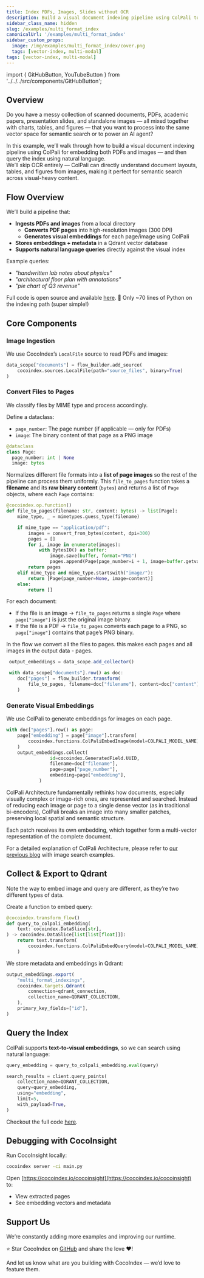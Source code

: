 ```yaml
---
title: Index PDFs, Images, Slides without OCR 
description: Build a visual document indexing pipeline using ColPali to index scanned documents, PDFs, academic papers, presentation slides, and standalone images — all mixed together with charts, tables, and figures - into the same vector space.
sidebar_class_name: hidden
slug: /examples/multi_format_index
canonicalUrl: '/examples/multi_format_index'
sidebar_custom_props:
  image: /img/examples/multi_format_index/cover.png
  tags: [vector-index, multi-modal]
tags: [vector-index, multi-modal]
---
```


import { GitHubButton, YouTubeButton } from '../../../src/components/GitHubButton';

<GitHubButton url="https://github.com/cocoindex-io/cocoindex/tree/main/examples/multi_format_indexing"/>

## Overview
Do you have a messy collection of scanned documents, PDFs, academic papers, presentation slides, and standalone images — all mixed together with charts, tables, and figures — that you want to process into the same vector space for semantic search or to power an AI agent?

In this example, we’ll walk through how to build a visual document indexing pipeline using ColPali for embedding both PDFs and images — and then query the index using natural language.  
We’ll skip OCR entirely — ColPali can directly understand document layouts, tables, and figures from images, making it perfect for semantic search across visual-heavy content.


## Flow Overview

We’ll build a pipeline that:

- **Ingests PDFs and images** from a local directory
    - **Converts PDF pages** into high-resolution images (300 DPI)
    - **Generates visual embeddings** for each page/image using ColPali
- **Stores embeddings + metadata** in a Qdrant vector database
- **Supports natural language queries** directly against the visual index

Example queries:

- *"handwritten lab notes about physics"*
- *"architectural floor plan with annotations"*
- *"pie chart of Q3 revenue"*

Full code is open source and available [here](https://github.com/cocoindex-io/cocoindex/tree/main/examples/multi_format_indexing). 
:rocket: Only ~70 lines of Python on the indexing path (super simple!)

## Core Components

### Image Ingestion

We use CocoIndex’s `LocalFile` source to read PDFs and images:

```python
data_scope["documents"] = flow_builder.add_source(
    cocoindex.sources.LocalFile(path="source_files", binary=True)
)
```


### Convert Files to Pages

We classify files by MIME type and process accordingly. 

Define a dataclass:

- `page_number`: The page number (if applicable — only for PDFs)
- `image`: The binary content of that page as a PNG image

```python
@dataclass
class Page:
  page_number: int | None
  image: bytes
```

Normalizes different file formats into a **list of page images** so the rest of the pipeline can process them uniformly. This `file_to_pages` function takes a **filename** and its **raw binary content** (`bytes`) and returns a list of `Page` objects, where each `Page` contains:

```python
@cocoindex.op.function()
def file_to_pages(filename: str, content: bytes) -> list[Page]:
    mime_type, _ = mimetypes.guess_type(filename)

    if mime_type == "application/pdf":
        images = convert_from_bytes(content, dpi=300)
        pages = []
        for i, image in enumerate(images):
            with BytesIO() as buffer:
                image.save(buffer, format="PNG")
                pages.append(Page(page_number=i + 1, image=buffer.getvalue()))
        return pages
    elif mime_type and mime_type.startswith("image/"):
        return [Page(page_number=None, image=content)]
    else:
        return []
```

For each document:
- If the file is an image → `file_to_pages` returns a single `Page` where `page["image"]` is just the original image binary.
- If the file is a PDF → `file_to_pages` converts each page to a PNG, so `page["image"]` contains that page’s PNG binary.


In the flow we convert all the files to pages. this makes each pages and all images in the output data - pages.

```jsx
 output_embeddings = data_scope.add_collector()

 with data_scope["documents"].row() as doc:
    doc["pages"] = flow_builder.transform(
        file_to_pages, filename=doc["filename"], content=doc["content"]
    )
```


### Generate Visual Embeddings

We use ColPali to generate embeddings for images on each page. 

```python
with doc["pages"].row() as page:
    page["embedding"] = page["image"].transform(
        cocoindex.functions.ColPaliEmbedImage(model=COLPALI_MODEL_NAME)
    )
    output_embeddings.collect(
                id=cocoindex.GeneratedField.UUID,
                filename=doc["filename"],
                page=page["page_number"],
                embedding=page["embedding"],
            )
```


ColPali Architecture fundamentally rethinks how documents, especially visually complex or image-rich ones, are represented and searched.
Instead of reducing each image or page to a single dense vector (as in traditional bi-encoders), ColPali breaks an image into many smaller patches, preserving local spatial and semantic structure. 

Each patch receives its own embedding, which together form a multi-vector representation of the complete document.


For a detailed explanation of ColPali Architecture, please refer to [our previous blog](https://cocoindex.io/blogs/colpali) with image search examples.



## Collect & Export to Qdrant

Note the way to embed image and query are different, as they’re two different types of data. 

Create a function to embed query:

```python
@cocoindex.transform_flow()
def query_to_colpali_embedding(
    text: cocoindex.DataSlice[str],
) -> cocoindex.DataSlice[list[list[float]]]:
    return text.transform(
        cocoindex.functions.ColPaliEmbedQuery(model=COLPALI_MODEL_NAME)
    )
```

We store metadata and embeddings in Qdrant:

```jsx
output_embeddings.export(
    "multi_format_indexings",
    cocoindex.targets.Qdrant(
        connection=qdrant_connection,
        collection_name=QDRANT_COLLECTION,
    ),
    primary_key_fields=["id"],
)
```

## Query the Index

ColPali supports **text-to-visual embeddings**, so we can search using natural language:

```python
query_embedding = query_to_colpali_embedding.eval(query)

search_results = client.query_points(
    collection_name=QDRANT_COLLECTION,
    query=query_embedding,
    using="embedding",
    limit=5,
    with_payload=True,
)
```

Checkout the full code [here](https://github.com/cocoindex-io/cocoindex/tree/main/examples/multi_format_indexing).

## Debugging with CocoInsight

Run CocoInsight locally:

```bash
cocoindex server -ci main.py
```

Open [https://cocoindex.io/cocoinsight](https://cocoindex.io/cocoinsight) to:

- View extracted pages
- See embedding vectors and metadata

## Support Us

We’re constantly adding more examples and improving our runtime.

⭐ Star CocoIndex on [GitHub](https://github.com/cocoindex-io/cocoindex) and share the love :heart:!

And let us know what are you building with CocoIndex — we’d love to feature them.